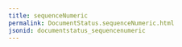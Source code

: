 ```yaml
---
title: sequenceNumeric
permalink: DocumentStatus.sequenceNumeric.html
jsonid: documentstatus_sequencenumeric
---
```

